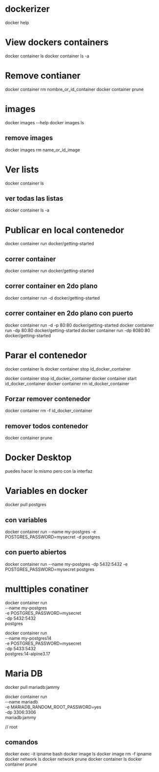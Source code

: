 # dockerizer
docker help

# View dockers containers
docker container ls
docker container ls -a

# Remove contianer
docker container rm nombre_or_id_container
docker container prune

# images
docker images --help
docker images ls

## remove images
docker images rm name_or_id_image

# Ver lists
docker container ls
## ver todas las listas
docker container ls -a

# Publicar en local contenedor
docker container run docker/getting-started

## correr container
docker container run docker/getting-started

## correr container en 2do plano
docker container run -d docker/getting-started

## correr container en 2do plano con puerto
docker container run -d -p 80:80 docker/getting-started
docker container run -dp 80:80 docker/getting-started
docker container run -dp 8080:80 docker/getting-started

# Parar el contenedor 
docker container ls
docker container stop id_docker_container

docker container stop id_docker_container
docker container start id_docker_container
docker container rm id_docker_container
## Forzar remover contenedor
docker container rm -f id_docker_container
## remover todos contenedor
docker container prune 

# Docker Desktop
puedes hacer lo mismo pero con la interfaz

# Variables en docker

docker pull postgres
## con variables
docker container run --name my-postgres -e POSTGRES_PASSWORD=mysecret -d postgres
## con puerto abiertos
docker container run --name my-postgres -dp 5432:5432 -e POSTGRES_PASSWORD=mysecret postgres

# multtiples conatiner
docker container run \
--name my-postgres \
-e POSTGRES_PASSWORD=mysecret \
-dp 5432:5432 \
postgres

docker container run \
--name my-postgres14 \
-e POSTGRES_PASSWORD=mysecret \
-dp 5433:5432 \
postgres:14-alpine3.17

# Maria DB
docker pull mariadb:jammy

docker container run \
--name mariadb \
-e MARIADB_RANDOM_ROOT_PASSWORD=yes \
-dp 3306:3306 \
mariadb:jammy

// root


## comandos
docker exec -it ipname bash
docker image ls
docker image rm -f ipname
docker network ls
docker network prune
docker container ls
docker container prune
